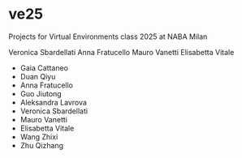 # ve25
Projects for Virtual Environments class 2025 at NABA Milan

Veronica Sbardellati
Anna Fratucello
Mauro Vanetti
Elisabetta Vitale
- Gaia Cattaneo
- Duan Qiyu
- Anna Fratucello
- Guo Jiutong
- Aleksandra Lavrova
- Veronica Sbardellati
- Mauro Vanetti
- Elisabetta Vitale
- Wang Zhixi
- Zhu Qizhang

